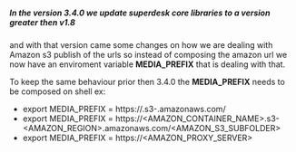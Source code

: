 ##### In the version 3.4.0 we update superdesk core libraries to a  version greater then  v1.8
and with that version came some changes on how we are dealing with Amazon s3 publish of the urls so instead of composing the amazon url we now have an enviroment variable **MEDIA_PREFIX**
that is dealing with that.

To keep the same behaviour prior then 3.4.0  the **MEDIA_PREFIX** needs to be composed on shell
ex:
* export MEDIA_PREFIX = https://<bucket>.s3-<region>.amazonaws.com/<subfolder>
* export MEDIA_PREFIX = https://<AMAZON_CONTAINER_NAME>.s3-<AMAZON_REGION>.amazonaws.com/<AMAZON_S3_SUBFOLDER>
* export MEDIA_PREFIX = https://<AMAZON_PROXY_SERVER>
